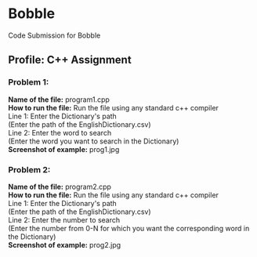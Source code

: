 # Bobble 
Code Submission for Bobble

## Profile: C++ Assignment
### Problem 1:
**Name of the file:** program1.cpp <br />
**How to run the file:** Run the file using any standard c++ compiler<br />
Line 1: Enter the Dictionary's path<br />
(Enter the path of the EnglishDictionary.csv)<br />
Line 2: Enter the word to search<br />
(Enter the word you want to search in the Dictionary)<br />
**Screenshot of example:** prog1.jpg

### Problem 2:
**Name of the file:** program2.cpp<br />
**How to run the file:** Run the file using any standard c++ compiler<br />
Line 1: Enter the Dictionary's path<br />
(Enter the path of the EnglishDictionary.csv)<br />
Line 2: Enter the number to search<br />
(Enter the number from 0-N for which you want the corresponding word in the Dictionary)<br />
**Screenshot of example:** prog2.jpg
